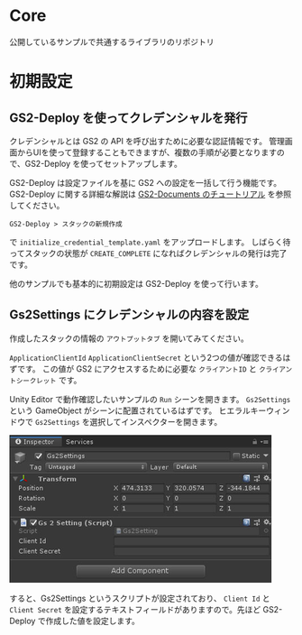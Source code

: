 # Core

公開しているサンプルで共通するライブラリのリポジトリ

# 初期設定

## GS2-Deploy を使ってクレデンシャルを発行

クレデンシャルとは GS2 の API を呼び出すために必要な認証情報です。
管理画面からUIを使って登録することもできますが、複数の手順が必要となりますので、GS2-Deploy を使ってセットアップします。

GS2-Deploy は設定ファイルを基に GS2 への設定を一括して行う機能です。
GS2-Deploy に関する詳細な解説は [GS2-Documents のチュートリアル](https://app.gs2.io/docs/index.html#get-start) を参照してください。

```
GS2-Deploy > スタックの新規作成
```

で `initialize_credential_template.yaml` をアップロードします。
しばらく待ってスタックの状態が `CREATE_COMPLETE` になればクレデンシャルの発行は完了です。

他のサンプルでも基本的に初期設定は GS2-Deploy を使って行います。

## Gs2Settings にクレデンシャルの内容を設定

作成したスタックの情報の `アウトプットタブ` を開いてみてください。

`ApplicationClientId` `ApplicationClientSecret` という2つの値が確認できるはずです。
この値が GS2 にアクセスするために必要な `クライアントID` と `クライアントシークレット` です。

Unity Editor で動作確認したいサンプルの `Run` シーンを開きます。
`Gs2Settings` という GameObject がシーンに配置されているはずです。
ヒエラルキーウィンドウで `Gs2Settings` を選択してインスペクターを開きます。

![インスペクターウィンドウ](Docs/image-0002.jpg)

すると、Gs2Settings というスクリプトが設定されており、
`Client Id` と `Client Secret` を設定するテキストフィールドがありますので。先ほど GS2-Deploy で作成した値を設定します。